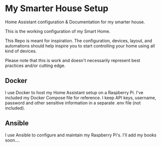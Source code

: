 # My Smarter House Setup
Home Assistant configuration &amp; Documentation for my smarter house.

This is the working configuration of my Smart Home.

This Repo is meant for inspiration. The configuration, devices, layout, and automations should help inspire you to start controlling your home using all kind of devices. 

Please note that this is work and doesn't necessarily represent best practices and/or cutting edge.

## Docker
I use Docker to host my Home Assistant setup on a Raspberry Pi. I've included my Docker Compose file for reference. I keep API keys, username, password and other sensitive information in a separate .env file (not included).

## Ansible
I use Ansible to configure and maintain my Raspberry Pi's. I'll add my books soon....
